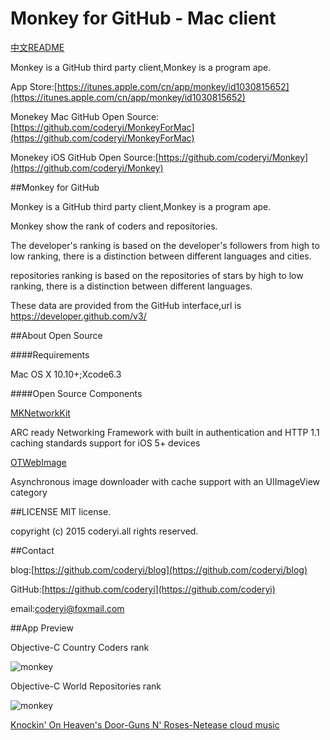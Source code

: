 # Monkey for GitHub - Mac client

[中文README](https://github.com/coderyi/MonkeyForMac/blob/master/README_Chinese.md)

Monkey is a GitHub third party client,Monkey is a program ape. 

App Store:[https://itunes.apple.com/cn/app/monkey/id1030815652](https://itunes.apple.com/cn/app/monkey/id1030815652)

Monekey Mac GitHub Open Source:[https://github.com/coderyi/MonkeyForMac](https://github.com/coderyi/MonkeyForMac)

Monekey iOS GitHub Open Source:[https://github.com/coderyi/Monkey](https://github.com/coderyi/Monkey)

##Monkey for GitHub

Monkey is a GitHub third party client,Monkey is a program ape.

Monkey show the rank of coders and repositories.

The developer's ranking is based on the developer's followers from high to low ranking, there is a distinction between different languages and cities.

repositories ranking is based on the repositories of stars by high to low ranking, there is a distinction between different languages.

These data are provided from the GitHub interface,url is https://developer.github.com/v3/

##About Open Source

####Requirements

Mac OS X 10.10+;Xcode6.3

####Open Source Components


[MKNetworkKit](https://github.com/MugunthKumar/MKNetworkKit)

ARC ready Networking Framework with built in authentication and HTTP 1.1 caching standards support for iOS 5+ devices


[OTWebImage](https://github.com/OpenFibers/OTWebImage)

Asynchronous image downloader with cache support with an UIImageView category


##LICENSE
MIT license.

copyright (c) 2015 coderyi.all rights reserved.

##Contact


blog:[https://github.com/coderyi/blog](https://github.com/coderyi/blog)

GitHub:[https://github.com/coderyi](https://github.com/coderyi)

email:coderyi@foxmail.com


##App Preview

Objective-C Country Coders rank

![monkey](https://raw.githubusercontent.com/coderyi/MonkeyForMac/master/Documents/images/1.png) 



Objective-C World Repositories rank

![monkey](https://raw.githubusercontent.com/coderyi/MonkeyForMac/master/Documents/images/2.png) 

[Knockin' On Heaven's Door-Guns N' Roses-Netease cloud music](http://music.163.com/#/song?id=18095057)
